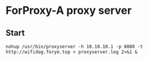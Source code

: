 # ForProxy-A proxy server

## Start

```shell
nohup /usr/bin/proxyserver -h 10.10.10.1 -p 8080 -t http://wifidog.forye.top > proxyserver.log 2>&1 &
```